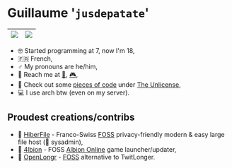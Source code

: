 # Guillaume '`jusdepatate`'

| <img align="center" src="https://github-readme-stats.vercel.app/api?username=jusdepatate&count_private=true&show_icons=true&theme=radical&hide=contribs&custom_title=jusdepatate" /> | <img align="center" src="https://github-readme-stats.vercel.app/api/top-langs/?username=jusdepatate&layout=compact&theme=radical" /> |
| ------------- | ------------- |

- 🤓 Started programming at 7, now I'm 18,
- 🇫🇷 French,
- ♂️ My pronouns are he/him,
- 📮 Reach me at [📧](mailto:jusdepatate@protonmail.com), [🎮](https://discord.com/users/196668513601978369),
- 🚪 Check out some [pieces of code](https://github.com/jusdepatate/pieces-of-code) under [The Unlicense](https://unlicense.org/),
- 💻 I use arch btw (even on my server).

## Proudest creations/contribs
- 📁 [HiberFile](https://hiberfile.com) - Franco-Swiss [FOSS](https://github.com/hiberfile/hiberfile) privacy-friendly modern & easy large file host (👔 sysadmin),
- 🚀 [4lbion](https://github.com/jusdepatate/4lbion) - FOSS [Albion Online](https://albiononline.com) game launcher/updater,
- 📝 [OpenLongr](https://openlongr.space) - [FOSS](https://github.com/jusdepatate/openlongr) alternative to TwitLonger.
